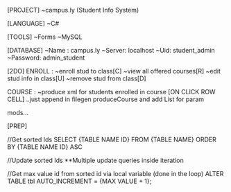 [PROJECT]
~campus.ly (Student Info System)

[LANGUAGE]
~C#

[TOOLS]
~Forms
~MySQL

[DATABASE]
~Name : campus.ly
~Server: localhost
~Uid: student_admin
~Password: admin_student

[2DO]
ENROLL :
~enroll stud to class[C]
~view all offered courses[R]
~edit stud info in class[U]
~remove stud from class[D]

COURSE :
~produce xml for students enrolled in course [ON CLICK ROW CELL] ..just append in filegen produceCourse and add List<Student> for param


mods...

[PREP]

//Get sorted Ids
SELECT {TABLE NAME ID} FROM {TABLE NAME} ORDER BY {TABLE NAME ID} ASC 

//Update sorted Ids
**Multiple update queries inside iteration 

//Get max value id from sorted id via local variable (done in the loop)
ALTER TABLE tbl AUTO_INCREMENT = {MAX VALUE + 1};